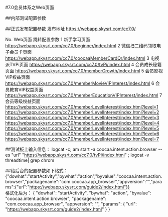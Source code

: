 #7.0会员体系之Web页面

##内部测试配置参数



##正式发布配置参数
发布地址	https://webapp.skysrt.com/cc7.0/			

No.	Web页面						跳转配置参数
1	新手学习页面				https://webapp.skysrt.com/cc7.0/beginner/index.html
2	微信扫二维码领取电子会员卡页面 	https://webapp.skysrt.com/cc7.0/coocaaMemberCardQr/index.html
3	电视派TVPi页面  				https://webapp.skysrt.com/cc7.0/tvPi/index.html
4	会员成长秘籍页面 				https://webapp.skysrt.com/cc7.0/memberGrowth/index.html
5	会员影视VIP权益页面 			https://webapp.skysrt.com/cc7.0/memberMovieVIPInterest/index.html
6	会员教育VIP权益页面 			https://webapp.skysrt.com/cc7.0/memberEducationVIPInterest/index.html
7	会员等级权益页面 				https://webapp.skysrt.com/cc7.0/memberLevelInterest/index.html?level=1
							https://webapp.skysrt.com/cc7.0/memberLevelInterest/index.html?level=2
							https://webapp.skysrt.com/cc7.0/memberLevelInterest/index.html?level=3
							https://webapp.skysrt.com/cc7.0/memberLevelInterest/index.html?level=4
							https://webapp.skysrt.com/cc7.0/memberLevelInterest/index.html?level=5
							https://webapp.skysrt.com/cc7.0/memberLevelInterest/index.html?level=6
							https://webapp.skysrt.com/cc7.0/memberLevelInterest/index.html?level=7

##测试板上输入信息：
logcat -c;  am start -a coocaa.intent.action.browser --es "url" "https://webapp.skysrt.com/cc7.0/tvPi/index.html" ; logcat  -v threadtime| grep chrom



##给后台的配置参数如下格式：
{"dowhat":"startActivity","bywhat":"action","byvalue":"coocaa.intent.action.browser","packagename":"com.coocaa.app_browser","appversion":"","params":{"url":"https://webapp.skysrt.com/guide2/index.html"}}   
格式化后为：
{
	"dowhat": "startActivity",
	"bywhat": "action",
	"byvalue": "coocaa.intent.action.browser",
	"packagename": "com.coocaa.app_browser",
	"appversion": "",
	"params": {
		"url": "https://webapp.skysrt.com/guide2/index.html"
	}
}